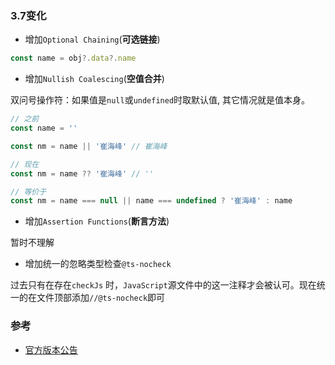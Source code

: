 ### 3.7变化

- 增加`Optional Chaining`(**可选链接**)

```typescript
const name = obj?.data?.name
```

- 增加`Nullish Coalescing`(**空值合并**)

双问号操作符：如果值是`null`或`undefined`时取默认值, 其它情况就是值本身。

```typescript
// 之前
const name = ''

const nm = name || '崔海峰' // 崔海峰

// 现在
const nm = name ?? '崔海峰' // ''

// 等价于
const nm = name === null || name === undefined ? '崔海峰' : name
```

- 增加`Assertion Functions`(**断言方法**)

暂时不理解

- 增加统一的忽略类型检查`@ts-nocheck`

过去只有在存在`checkJs` 时，`JavaScript`源文件中的这一注释才会被认可。现在统一的在文件顶部添加`//@ts-nocheck`即可

### 参考

- [官方版本公告](https://devblogs.microsoft.com/typescript/)
